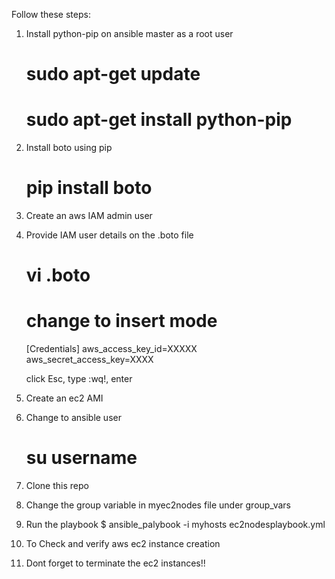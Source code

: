 Follow these steps:

1. Install python-pip on ansible master as a root user
    # sudo apt-get update
    # sudo apt-get install python-pip

2. Install boto using pip
    # pip install boto

3. Create an aws IAM admin user

4. Provide IAM user details on the .boto file
    # vi .boto
    # change to insert mode
    [Credentials]
    aws_access_key_id=XXXXX
    aws_secret_access_key=XXXX

    click Esc, 
    type :wq!, 
    enter

5. Create an ec2 AMI 

6. Change to ansible user
    # su username

7. Clone this repo 

8. Change the group variable in myec2nodes file under group_vars

9. Run the playbook
    $ ansible_palybook -i myhosts ec2nodesplaybook.yml

10. To Check and verify aws ec2 instance creation

11. Dont forget to terminate the ec2 instances!!


